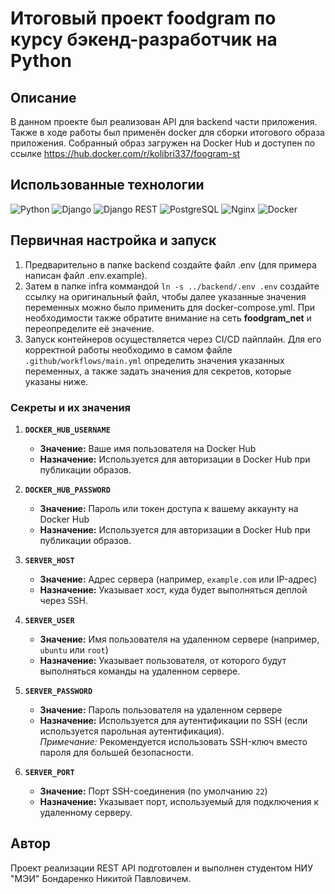 # Итоговый проект foodgram по курсу бэкенд-разработчик на Python
## Описание
В данном проекте был реализован API для backend части приложения. Также в ходе работы был применён docker для сборки итогового образа приложения. Собранный образ загружен на Docker Hub и доступен по ссылке https://hub.docker.com/r/kolibri337/foogram-st

## Использованные технологии

![Python](https://img.shields.io/badge/Python-3.12-blue)
![Django](https://img.shields.io/badge/Django-4.2-brightgreen)
![Django REST](https://img.shields.io/badge/Django_REST-3.14-red)
![PostgreSQL](https://img.shields.io/badge/PostgreSQL-16-blue)
![Nginx](https://img.shields.io/badge/Nginx-1.25-green)
![Docker](https://img.shields.io/badge/Docker-26.1-blue)

## Первичная настройка и запуск
1. Предварительно в папке backend создайте файл .env (для примера написан файл .env.example).
2. Затем в папке infra коммандой ``` ln -s ../backend/.env .env ``` создайте ссылку на оригинальный файл, чтобы далее указанные значения переменных можно было применить для docker-compose.yml. При необходимости также обратите внимание на сеть **foodgram_net** и переопределите её значение.
3. Запуск контейнеров осуществляется через CI/CD пайплайн. Для его корректной работы необходимо в самом файле ```.github/workflows/main.yml``` определить значения указанных переменных, а также задать значения для секретов, которые указаны ниже.
### Секреты и их значения

1. **`DOCKER_HUB_USERNAME`**  
   - **Значение:** Ваше имя пользователя на Docker Hub  
   - **Назначение:** Используется для авторизации в Docker Hub при публикации образов.

2. **`DOCKER_HUB_PASSWORD`**  
   - **Значение:** Пароль или токен доступа к вашему аккаунту на Docker Hub  
   - **Назначение:** Используется для авторизации в Docker Hub при публикации образов.

3. **`SERVER_HOST`**  
   - **Значение:** Адрес сервера (например, `example.com` или IP-адрес)  
   - **Назначение:** Указывает хост, куда будет выполняться деплой через SSH.

4. **`SERVER_USER`**  
   - **Значение:** Имя пользователя на удаленном сервере (например, `ubuntu` или `root`)  
   - **Назначение:** Указывает пользователя, от которого будут выполняться команды на удаленном сервере.

5. **`SERVER_PASSWORD`**  
   - **Значение:** Пароль пользователя на удаленном сервере  
   - **Назначение:** Используется для аутентификации по SSH (если используется парольная аутентификация).  
   *Примечание:* Рекомендуется использовать SSH-ключ вместо пароля для большей безопасности.

6. **`SERVER_PORT`**  
   - **Значение:** Порт SSH-соединения (по умолчанию `22`)  
   - **Назначение:** Указывает порт, используемый для подключения к удаленному серверу.

## Автор
Проект реализации REST API подготовлен и выполнен студентом НИУ "МЭИ" Бондаренко Никитой Павловичем.